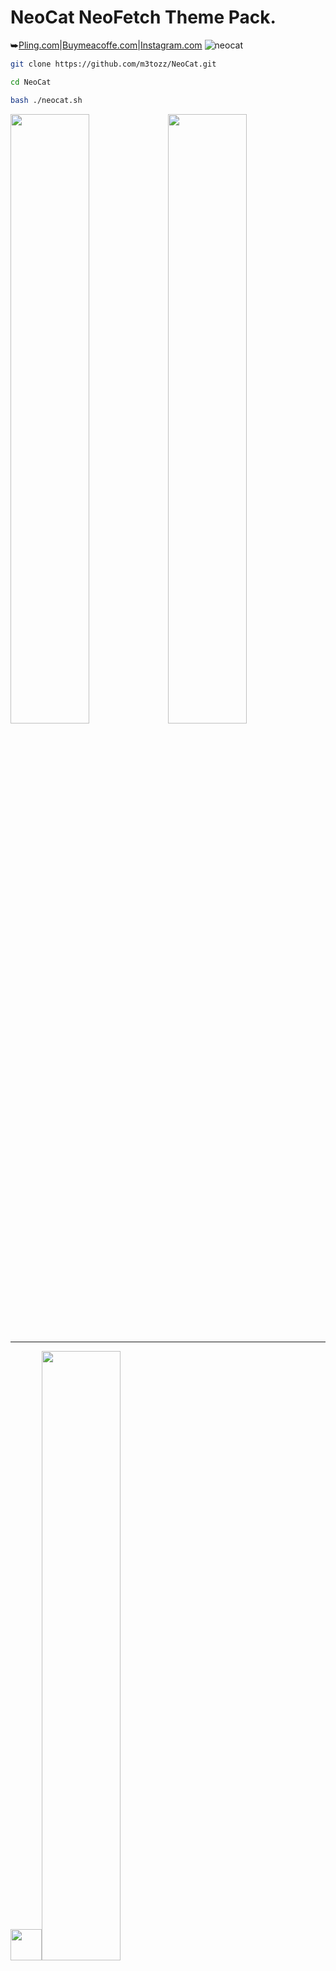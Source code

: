 # NeoCat NeoFetch Theme Pack.
⮩<a href="https://www.pling.com/p/2034925/">Pling.com</a>|<a href="https://www.buymeacoffee.com/m3tozz/">Buymeacoffe.com</a>|<a href="https://www.instagram.com/metozz.exe/">Instagram.com</a>
![neocat](https://github.com/m3tozz/NeoCat/assets/79897762/dd5c73f0-fd14-4699-a94f-638b091291d1)
```bash
git clone https://github.com/m3tozz/NeoCat.git 
```
```bash
cd NeoCat 
```
```bash
bash ./neocat.sh
```
<p align="left"><img src="https://github.com/m3tozz/NeoCat/assets/79897762/2aba61d8-f30a-449d-96e0-9bcc6bacfd20" width="50%" height="50%"><align="right"><img src="https://github.com/m3tozz/NeoCat/assets/79897762/a13c8934-c5b2-4c8f-9d25-b38d89796839" width="50%" height="50%">
  
--------------------------------------------------------------------------
  
<p align="left"><img src="https://github.com/m3tozz/NeoCat/assets/79897762/266d80b7-3a27-486b-8279-8e582ed9029f" width="50" height="50"><a href="https://www.pling.com/p/2034925/" target="_blank"><align="right"><img src="https://store.kde.org/images/system/ocsstore-download-button.png" width="50%">

--------------------------------------------------------------------------
⮩made by m3tozz
  
